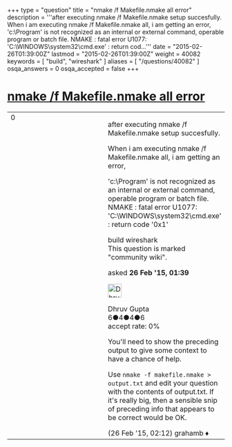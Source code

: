 +++
type = "question"
title = "nmake /f Makefile.nmake all error"
description = '''after executing nmake /f Makefile.nmake setup succesfully. When i am executing nmake /f Makefile.nmake all,  i am getting an error, &#x27;c:&#92;Program&#x27; is not recognized as an internal or external command, operable program or batch file. NMAKE : fatal error U1077: &#x27;C:&#92;WINDOWS&#92;system32&#92;cmd.exe&#x27; : return cod...'''
date = "2015-02-26T01:39:00Z"
lastmod = "2015-02-26T01:39:00Z"
weight = 40082
keywords = [ "build", "wireshark" ]
aliases = [ "/questions/40082" ]
osqa_answers = 0
osqa_accepted = false
+++

<div class="headNormal">

# [nmake /f Makefile.nmake all error](/questions/40082/nmake-f-makefilenmake-all-error)

</div>

<div id="main-body">

<div id="askform">

<table id="question-table" style="width:100%;"><colgroup><col style="width: 50%" /><col style="width: 50%" /></colgroup><tbody><tr class="odd"><td style="width: 30px; vertical-align: top"><div class="vote-buttons"><div id="post-40082-score" class="post-score" title="current number of votes">0</div><div id="favorite-count" class="favorite-count"></div></div></td><td><div id="item-right"><div class="question-body"><p>after executing nmake /f Makefile.nmake setup succesfully.</p><p>When i am executing nmake /f Makefile.nmake all, i am getting an error,</p><p>'c:\Program' is not recognized as an internal or external command, operable program or batch file. NMAKE : fatal error U1077: 'C:\WINDOWS\system32\cmd.exe' : return code '0x1'</p></div><div id="question-tags" class="tags-container tags">build wireshark</div><div id="question-controls" class="post-controls"><div class="community-wiki">This question is marked "community wiki".</div></div><div class="post-update-info-container"><div class="post-update-info post-update-info-user"><p>asked <strong>26 Feb '15, 01:39</strong></p><img src="https://secure.gravatar.com/avatar/302a32bb6a6f237c61731914f3657167?s=32&amp;d=identicon&amp;r=g" class="gravatar" width="32" height="32" alt="Dhruv%20Gupta&#39;s gravatar image" /><p>Dhruv Gupta<br />
<span class="score" title="6 reputation points">6</span><span title="4 badges"><span class="badge1">●</span><span class="badgecount">4</span></span><span title="4 badges"><span class="silver">●</span><span class="badgecount">4</span></span><span title="6 badges"><span class="bronze">●</span><span class="badgecount">6</span></span><br />
<span class="accept_rate" title="Rate of the user&#39;s accepted answers">accept rate:</span> <span title="Dhruv Gupta has no accepted answers">0%</span></p></div></div><div id="comments-container-40082" class="comments-container"><span id="40086"></span><div id="comment-40086" class="comment"><div id="post-40086-score" class="comment-score"></div><div class="comment-text"><p>You'll need to show the preceding output to give some context to have a chance of help.</p><p>Use <code>nmake -f makefile.nmake &gt; output.txt</code> and edit your question with the contents of output.txt. If it's really big, then a sensible snip of preceding info that appears to be correct would be OK.</p></div><div id="comment-40086-info" class="comment-info"><span class="comment-age">(26 Feb '15, 02:12)</span> grahamb ♦</div></div></div><div id="comment-tools-40082" class="comment-tools"></div><div class="clear"></div><div id="comment-40082-form-container" class="comment-form-container"></div><div class="clear"></div></div></td></tr></tbody></table>

</div>

</div>

